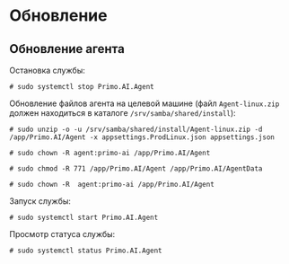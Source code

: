 # Обновление

## Обновление агента
Остановка службы:
```
# sudo systemctl stop Primo.AI.Agent
```

Обновление файлов агента на целевой машине (файл `Agent-linux.zip` должен находиться в каталоге `/srv/samba/shared/install`):
```
# sudo unzip -o -u /srv/samba/shared/install/Agent-linux.zip -d /app/Primo.AI/Agent -x appsettings.ProdLinux.json appsettings.json

# sudo chown -R agent:primo-ai /app/Primo.AI/Agent

# sudo chmod -R 771 /app/Primo.AI/Agent /app/Primo.AI/AgentData

# sudo chown -R  agent:primo-ai /app/Primo.AI/Agent
```

Запуск службы:
```
# sudo systemctl start Primo.AI.Agent
```
Просмотр статуса службы:
```
# sudo systemctl status Primo.AI.Agent
```
